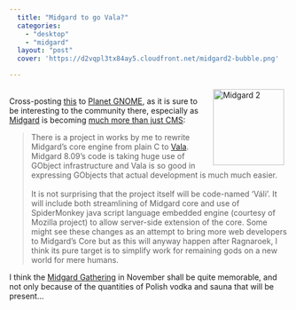 ```yaml
---
  title: "Midgard to go Vala?"
  categories: 
    - "desktop"
    - "midgard"
  layout: "post"
  cover: 'https://d2vqpl3tx84ay5.cloudfront.net/midgard2-bubble.png'

---
```

<p>
<img src="https://d2vqpl3tx84ay5.cloudfront.net/midgard2-bubble.png" height="137" width="128" border="0" align="right" hspace="8" vspace="4" alt="Midgard 2" title="Midgard 2" /><br />Cross-posting <a href="http://boids.name/empty/articles/2008/08/27">this</a> to <a href="http://planet.gnome.org/">Planet GNOME</a>, as it is sure to be interesting to the community there, especially as <a href="http://www.midgard-project.org/">Midgard</a> is becoming <a href="http://bergie.iki.fi/blog/midgard_2-more_than_just_php-more_than_just_cms/">much more than just CMS</a>:
</p><blockquote>
There is a project in works by me to rewrite Midgard’s core engine from plain C to <a href="http://live.gnome.org/Vala">Vala</a>. Midgard 8.09’s code is taking huge use of GObject infrastructure and Vala is so good in expressing GObjects that actual development is much much easier.
<br /><br />It is not surprising that the project itself will be code-named ‘Váli’. It will include both streamlining of Midgard core and use of SpiderMonkey java script language embedded engine (courtesy of Mozilla project) to allow server-side extension of the core. Some might see these changes as an attempt to bring more web developers to Midgard’s Core but as this will anyway happen after Ragnaroek, I think its pure target is to simplify work for remaining gods on a new world for mere humans.
</blockquote><p>
I think the <a href="http://www.midgard-project.org/community/events/midgard_gathering_2008.html">Midgard Gathering</a> in November shall be quite memorable, and not only because of the quantities of Polish vodka and sauna that will be present...
</p>
